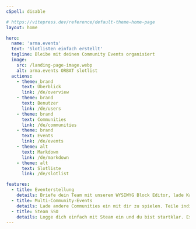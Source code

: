 ```yaml
---
cSpell: disable

# https://vitepress.dev/reference/default-theme-home-page
layout: home

hero:
  name: 'arma.events'
  text: 'Slotlisten einfach erstellt'
  tagline: Bleibe mit deinen Community Events organisiert
  image:
    src: /landing-page-image.webp
    alt: arma.events ORBAT slotlist
  actions:
    - theme: brand
      text: Überblick
      link: /de/overview
    - theme: brand
      text: Benutzer
      link: /de/users
    - theme: brand
      text: Communities
      link: /de/communities
    - theme: brand
      text: Events
      link: /de/events
    - theme: alt
      text: Markdown
      link: /de/markdown
    - theme: alt
      text: Slotliste
      link: /de/slotlist

features:
  - title: Eventerstellung
    details: Briefe dein Team mit unserem WYSIWYG Block Editor, lade Karten und Bilder hoch und erstelle schöne ORBAT Slotlisten.
  - title: Multi-Community-Events
    details: Lade andere Communities ein mit dir zu spielen. Teile individuelle Slots oder ganze Teams mit ihnen um sich einzuslotten.
  - title: Steam SSO
    details: Logge dich einfach mit Steam ein und du bist startklar. Es wird kein zusätzlicher Account benötigt.
---
```

